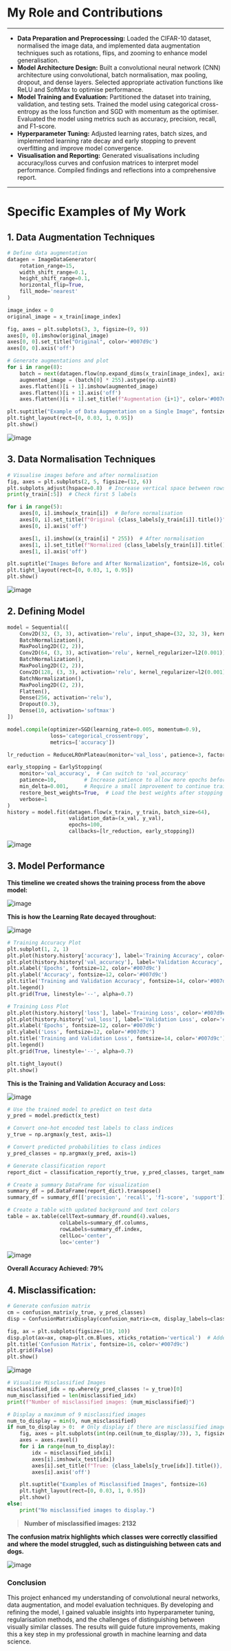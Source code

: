 # My Role and Contributions

---

- **Data Preparation and Preprocessing:** Loaded the CIFAR-10 dataset, normalised the image data, and implemented data augmentation techniques such as rotations, flips, and zooming to enhance model generalisation.
- **Model Architecture Design:** Built a convolutional neural network (CNN) architecture using convolutional, batch normalisation, max pooling, dropout, and dense layers. Selected appropriate activation functions like ReLU and SoftMax to optimise performance.
- **Model Training and Evaluation:** Partitioned the dataset into training, validation, and testing sets. Trained the model using categorical cross-entropy as the loss function and SGD with momentum as the optimiser. Evaluated the model using metrics such as accuracy, precision, recall, and F1-score.
- **Hyperparameter Tuning:** Adjusted learning rates, batch sizes, and implemented learning rate decay and early stopping to prevent overfitting and improve model convergence.
- **Visualisation and Reporting:** Generated visualisations including accuracy/loss curves and confusion matrices to interpret model performance. Compiled findings and reflections into a comprehensive report.
 
---

# Specific Examples of My Work

## 1. Data Augmentation Techniques

```python
# Define data augmentation
datagen = ImageDataGenerator(
    rotation_range=15,
    width_shift_range=0.1,
    height_shift_range=0.1,
    horizontal_flip=True,
    fill_mode='nearest'
)

image_index = 0
original_image = x_train[image_index]

fig, axes = plt.subplots(3, 3, figsize=(9, 9))
axes[0, 0].imshow(original_image)
axes[0, 0].set_title("Original", color='#007d9c')
axes[0, 0].axis('off')

# Generate augmentations and plot
for i in range(8):
    batch = next(datagen.flow(np.expand_dims(x_train[image_index], axis=0), batch_size=1))
    augmented_image = (batch[0] * 255).astype(np.uint8)
    axes.flatten()[i + 1].imshow(augmented_image)
    axes.flatten()[i + 1].axis('off')
    axes.flatten()[i + 1].set_title(f"Augmentation {i+1}", color='#007d9c')

plt.suptitle("Example of Data Augmentation on a Single Image", fontsize=16, color='#007d9c')
plt.tight_layout(rect=[0, 0.03, 1, 0.95])
plt.show()
```

![image](https://github.com/user-attachments/assets/d17b2b38-2192-436e-8e10-a06d0588bb62)

## 3. Data Normalisation Techniques

```python
# Visualise images before and after normalisation
fig, axes = plt.subplots(2, 5, figsize=(12, 6))
plt.subplots_adjust(hspace=0.8)  # Increase vertical space between rows
print(y_train[:5])  # Check first 5 labels

for i in range(5):
    axes[0, i].imshow(x_train[i])  # Before normalisation
    axes[0, i].set_title(f"Original {class_labels[y_train[i]].title()}", color='#007d9c')
    axes[0, i].axis('off')

    axes[1, i].imshow((x_train[i] * 255))  # After normalisation
    axes[1, i].set_title(f"Normalized {class_labels[y_train[i]].title()}", color='#007d9c')
    axes[1, i].axis('off')

plt.suptitle("Images Before and After Normalization", fontsize=16, color='#007d9c')
plt.tight_layout(rect=[0, 0.03, 1, 0.95])
plt.show()
```

![image](https://github.com/user-attachments/assets/47c184d7-78bd-4d22-b69e-b19e5ac6fdc5)

## 2. Defining Model

```python
model = Sequential([
    Conv2D(32, (3, 3), activation='relu', input_shape=(32, 32, 3), kernel_regularizer=l2(0.001)),
    BatchNormalization(),
    MaxPooling2D((2, 2)),
    Conv2D(64, (3, 3), activation='relu', kernel_regularizer=l2(0.001)),
    BatchNormalization(),
    MaxPooling2D((2, 2)),
    Conv2D(128, (3, 3), activation='relu', kernel_regularizer=l2(0.001)),
    BatchNormalization(),
    MaxPooling2D((2, 2)),
    Flatten(),
    Dense(256, activation='relu'),
    Dropout(0.3),
    Dense(10, activation='softmax')
])

model.compile(optimizer=SGD(learning_rate=0.005, momentum=0.9),
              loss='categorical_crossentropy',
              metrics=['accuracy'])

lr_reduction = ReduceLROnPlateau(monitor='val_loss', patience=3, factor=0.5, min_lr=1e-6, verbose=1)

early_stopping = EarlyStopping(
    monitor='val_accuracy',  # Can switch to 'val_accuracy'
    patience=10,         # Increase patience to allow more epochs before stopping
    min_delta=0.001,     # Require a small improvement to continue training
    restore_best_weights=True,  # Load the best weights after stopping
    verbose=1
)
history = model.fit(datagen.flow(x_train, y_train, batch_size=64),
                    validation_data=(x_val, y_val),
                    epochs=100,
                    callbacks=[lr_reduction, early_stopping])
```

![image](https://github.com/user-attachments/assets/7a859711-96e9-489a-86dc-da1bd5e02eae)

## 3. Model Performance

**This timeline we created shows the training process from the above model:**

![image](https://github.com/user-attachments/assets/db9964d1-80de-48f9-96e6-435c998e1354)

**This is how the Learning Rate decayed throughout:**

![image](https://github.com/user-attachments/assets/b42ca2c7-b1eb-457b-8d48-40630fe86bf0)

```python
# Training Accuracy Plot
plt.subplot(1, 2, 1)
plt.plot(history.history['accuracy'], label='Training Accuracy', color='#007d9c', linewidth=2)
plt.plot(history.history['val_accuracy'], label='Validation Accuracy', color='#85cce2', linewidth=2)
plt.xlabel('Epochs', fontsize=12, color='#007d9c')
plt.ylabel('Accuracy', fontsize=12, color='#007d9c')
plt.title('Training and Validation Accuracy', fontsize=14, color='#007d9c')
plt.legend()
plt.grid(True, linestyle='--', alpha=0.7)

# Training Loss Plot
plt.plot(history.history['loss'], label='Training Loss', color='#007d9c', linewidth=2)
plt.plot(history.history['val_loss'], label='Validation Loss', color='#85cce2', linewidth=2)
plt.xlabel('Epochs', fontsize=12, color='#007d9c')
plt.ylabel('Loss', fontsize=12, color='#007d9c')
plt.title('Training and Validation Loss', fontsize=14, color='#007d9c')
plt.legend()
plt.grid(True, linestyle='--', alpha=0.7)

plt.tight_layout()
plt.show()
```

**This is the Training and Validation Accuracy and Loss:**

![image](https://github.com/user-attachments/assets/01778f8b-a74a-47ca-8a2d-6cdcc2c23a12)

```python
# Use the trained model to predict on test data
y_pred = model.predict(x_test)

# Convert one-hot encoded test labels to class indices
y_true = np.argmax(y_test, axis=1)

# Convert predicted probabilities to class indices
y_pred_classes = np.argmax(y_pred, axis=1)

# Generate classification report
report_dict = classification_report(y_true, y_pred_classes, target_names=class_labels, output_dict=True)

# Create a summary DataFrame for visualization
summary_df = pd.DataFrame(report_dict).transpose()
summary_df = summary_df[['precision', 'recall', 'f1-score', 'support']]

# Create a table with updated background and text colors
table = ax.table(cellText=summary_df.round(4).values,
                 colLabels=summary_df.columns,
                 rowLabels=summary_df.index,
                 cellLoc='center',
                 loc='center')
```

![image](https://github.com/user-attachments/assets/82e3492b-2d53-45bb-9a81-4e685c7eb729)

**Overall Accuracy Achieved: 79%**

## 4. Misclassification:

```python
# Generate confusion matrix
cm = confusion_matrix(y_true, y_pred_classes)
disp = ConfusionMatrixDisplay(confusion_matrix=cm, display_labels=class_labels)

fig, ax = plt.subplots(figsize=(10, 10))
disp.plot(ax=ax, cmap=plt.cm.Blues, xticks_rotation='vertical')  # Added cmap and rotation
plt.title('Confusion Matrix', fontsize=16, color='#007d9c')
plt.grid(False)
plt.show()
```

![image](https://github.com/user-attachments/assets/61f3a385-fec6-4f5d-b509-a5128527928d)

```python
# Visualise Misclassified Images
misclassified_idx = np.where(y_pred_classes != y_true)[0]
num_misclassified = len(misclassified_idx)
print(f"Number of misclassified images: {num_misclassified}")

# Display a maximum of 9 misclassified images
num_to_display = min(9, num_misclassified)
if num_to_display > 0:  # Only display if there are misclassified images
    fig, axes = plt.subplots(int(np.ceil(num_to_display/3)), 3, figsize=(10, 10))
    axes = axes.ravel()
    for i in range(num_to_display):
        idx = misclassified_idx[i]
        axes[i].imshow(x_test[idx])
        axes[i].set_title(f"True: {class_labels[y_true[idx]].title()}, Predicted: {class_labels[y_pred_classes[idx]].title()}")
        axes[i].axis('off')

    plt.suptitle("Examples of Misclassified Images", fontsize=16)
    plt.tight_layout(rect=[0, 0.03, 1, 0.95])
    plt.show()
else:
    print("No misclassified images to display.")
```

> **Number of misclassified images: 2132**

**The confusion matrix highlights which classes were correctly classified and where the model struggled, such as distinguishing between cats and dogs.**

![image](https://github.com/user-attachments/assets/9644c5c4-d647-4e48-938a-250dcb2b068e)

### Conclusion

This project enhanced my understanding of convolutional neural networks, data augmentation, and model evaluation techniques. By developing and refining the model, I gained valuable insights into hyperparameter tuning, regularisation methods, and the challenges of distinguishing between visually similar classes. The results will guide future improvements, making this a key step in my professional growth in machine learning and data science.
